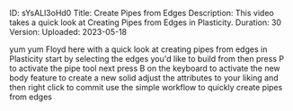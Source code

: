 ID: sYsALl3oHd0
Title: Create Pipes from Edges
Description: This video takes a quick look at Creating Pipes from Edges in Plasticity.
Duration: 30
Version: 
Uploaded: 2023-05-18

yum yum Floyd here with a quick look at
creating pipes from edges in Plasticity
start by selecting the edges you'd like
to build from then press P to activate
the pipe tool next press B on the
keyboard to activate the new body
feature to create a new solid adjust the
attributes to your liking and then right
click to commit use the simple workflow
to quickly create pipes from edges
